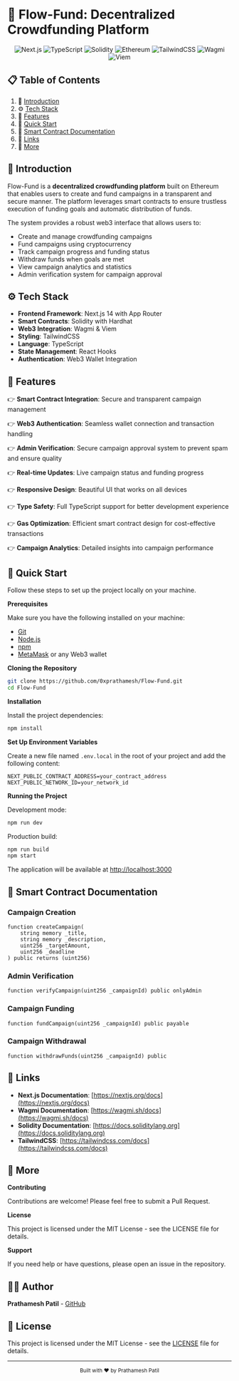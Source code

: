 # 🚀 Flow-Fund: Decentralized Crowdfunding Platform

<div align="center">
  
![Next.js](https://img.shields.io/badge/Next.js-000000?style=for-the-badge&logo=next.js&logoColor=white)
![TypeScript](https://img.shields.io/badge/TypeScript-007ACC?style=for-the-badge&logo=typescript&logoColor=white)
![Solidity](https://img.shields.io/badge/Solidity-363636?style=for-the-badge&logo=solidity&logoColor=white)
![Ethereum](https://img.shields.io/badge/Ethereum-3C3C3C?style=for-the-badge&logo=Ethereum&logoColor=white)
![TailwindCSS](https://img.shields.io/badge/Tailwind_CSS-38B2AC?style=for-the-badge&logo=tailwind-css&logoColor=white)
![Wagmi](https://img.shields.io/badge/Wagmi-FF6B6B?style=for-the-badge&logo=wagmi&logoColor=white)
![Viem](https://img.shields.io/badge/Viem-4A90E2?style=for-the-badge&logo=viem&logoColor=white)

</div>

## 📋 Table of Contents

1. 🤖 [Introduction](#introduction)
2. ⚙️ [Tech Stack](#tech-stack)
3. 🔋 [Features](#features)
4. 🤸 [Quick Start](#quick-start)
5. 📝 [Smart Contract Documentation](#smart-contract-documentation)
6. 🔗 [Links](#links)
7. 🚀 [More](#more)

## 🤖 Introduction

Flow-Fund is a **decentralized crowdfunding platform** built on Ethereum that enables users to create and fund campaigns in a transparent and secure manner. The platform leverages smart contracts to ensure trustless execution of funding goals and automatic distribution of funds.

The system provides a robust web3 interface that allows users to:

- Create and manage crowdfunding campaigns
- Fund campaigns using cryptocurrency
- Track campaign progress and funding status
- Withdraw funds when goals are met
- View campaign analytics and statistics
- Admin verification system for campaign approval

## ⚙️ Tech Stack

- **Frontend Framework**: Next.js 14 with App Router
- **Smart Contracts**: Solidity with Hardhat
- **Web3 Integration**: Wagmi & Viem
- **Styling**: TailwindCSS
- **Language**: TypeScript
- **State Management**: React Hooks
- **Authentication**: Web3 Wallet Integration

## 🔋 Features

👉 **Smart Contract Integration**: Secure and transparent campaign management

👉 **Web3 Authentication**: Seamless wallet connection and transaction handling

👉 **Admin Verification**: Secure campaign approval system to prevent spam and ensure quality

👉 **Real-time Updates**: Live campaign status and funding progress

👉 **Responsive Design**: Beautiful UI that works on all devices

👉 **Type Safety**: Full TypeScript support for better development experience

👉 **Gas Optimization**: Efficient smart contract design for cost-effective transactions

👉 **Campaign Analytics**: Detailed insights into campaign performance

## 🤸 Quick Start

Follow these steps to set up the project locally on your machine.

**Prerequisites**

Make sure you have the following installed on your machine:

- [Git](https://git-scm.com/)
- [Node.js](https://nodejs.org/en)
- [npm](https://www.npmjs.com/)
- [MetaMask](https://metamask.io/) or any Web3 wallet

**Cloning the Repository**

```bash
git clone https://github.com/0xprathamesh/Flow-Fund.git
cd Flow-Fund
```

**Installation**

Install the project dependencies:

```bash
npm install
```

**Set Up Environment Variables**

Create a new file named `.env.local` in the root of your project and add the following content:

```env
NEXT_PUBLIC_CONTRACT_ADDRESS=your_contract_address
NEXT_PUBLIC_NETWORK_ID=your_network_id
```

**Running the Project**

Development mode:

```bash
npm run dev
```

Production build:

```bash
npm run build
npm start
```

The application will be available at [http://localhost:3000](http://localhost:3000)

## 📝 Smart Contract Documentation

### Campaign Creation

```solidity
function createCampaign(
    string memory _title,
    string memory _description,
    uint256 _targetAmount,
    uint256 _deadline
) public returns (uint256)
```

### Admin Verification

```solidity
function verifyCampaign(uint256 _campaignId) public onlyAdmin
```

### Campaign Funding

```solidity
function fundCampaign(uint256 _campaignId) public payable
```

### Campaign Withdrawal

```solidity
function withdrawFunds(uint256 _campaignId) public
```

## 🔗 Links

- **Next.js Documentation**: [https://nextjs.org/docs](https://nextjs.org/docs)
- **Wagmi Documentation**: [https://wagmi.sh/docs](https://wagmi.sh/docs)
- **Solidity Documentation**: [https://docs.soliditylang.org](https://docs.soliditylang.org)
- **TailwindCSS**: [https://tailwindcss.com/docs](https://tailwindcss.com/docs)

## 🚀 More

**Contributing**

Contributions are welcome! Please feel free to submit a Pull Request.

**License**

This project is licensed under the MIT License - see the LICENSE file for details.

**Support**

If you need help or have questions, please open an issue in the repository.

## 👨‍💻 Author

**Prathamesh Patil** - [GitHub](https://github.com/0xprathamesh)

## 📄 License

This project is licensed under the MIT License - see the [LICENSE](LICENSE) file for details.

---

<div align="center">
  <sub>Built with ❤️ by Prathamesh Patil</sub>
</div>

